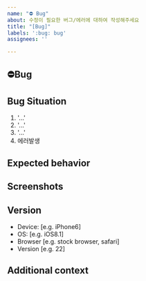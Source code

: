 ```yaml
---
name: "⛔️ Bug"
about: 수정이 필요한 버그/에러에 대하여 작성해주세요
title: "[Bug]"
labels: ':bug: bug'
assignees: ''

---
```


## **⛔️Bug**
<!-- 어떤 버그가 발생하였는지 작성해주세요. -->

## **Bug Situation**
<!-- 버그가 발생한 과정에 대해 작성해주세요. -->
1. '...'
2. '...'
3. '...'
4. 에러발생

## **Expected behavior**
<!-- 버그를 발생시킨 예상되는 원인을 작성해주세요. -->

## **Screenshots**
<!-- 버그상황에 대한 영상 또는 스크린샷을 작성해주세요. -->

## **Version**
<!-- 버그가 발생한 기기, OS 버전 상태 등을 작성해주세요. -->
 - Device: [e.g. iPhone6]
 - OS: [e.g. iOS8.1]
 - Browser [e.g. stock browser, safari]
 - Version [e.g. 22]

## **Additional context**
<!-- 추가적인 내용이 있다면 작성해주세요. -->
